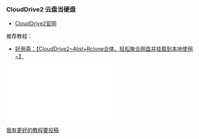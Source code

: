 ### CloudDrive2 云盘当硬盘

* [CloudDrive2官网](https://www.clouddrive2.com/)

推荐教程：

* [好用斋：【CloudDrive2~Alist+Rclone合体，轻松聚合网盘并挂载到本地使用~】](https://www.bilibili.com/video/BV16mcEe2E72/?share_source=copy_web&vd_source=60661ff18afa37bbfca1f94f13563a45)
<iframe src="//player.bilibili.com/player.html?isOutside=true&aid=113803580670640&bvid=BV16mcEe2E72&cid=27796440903&p=1&autoplay=0" scrolling="no" border="0" frameborder="no" framespacing="0" allowfullscreen="true"></iframe>

[我有更好的教程要投稿](/zh/guide/istore/software/post-my-tutorial.html)
